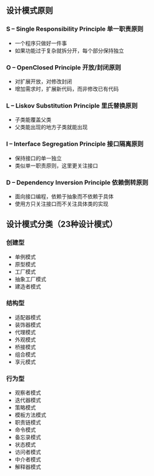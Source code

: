 ## 设计模式原则

### S – Single Responsibility Principle 单一职责原则

* 一个程序只做好一件事
* 如果功能过于复杂就拆分开，每个部分保持独立


### O – OpenClosed Principle 开放/封闭原则

* 对扩展开放，对修改封闭
* 增加需求时，扩展新代码，而非修改已有代码


### L – Liskov Substitution Principle 里氏替换原则

* 子类能覆盖父类
* 父类能出现的地方子类就能出现


### I – Interface Segregation Principle 接口隔离原则

* 保持接口的单一独立
* 类似单一职责原则，这里更关注接口


### D – Dependency Inversion Principle 依赖倒转原则

* 面向接口编程，依赖于抽象而不依赖于具体
* 使用方只关注接口而不关注具体类的实现

## 设计模式分类（23种设计模式）

### 创建型

* 单例模式
* 原型模式
* 工厂模式
* 抽象工厂模式
* 建造者模式


### 结构型

* 适配器模式
* 装饰器模式
* 代理模式
* 外观模式
* 桥接模式
* 组合模式
* 享元模式


### 行为型

* 观察者模式
* 迭代器模式
* 策略模式
* 模板方法模式
* 职责链模式
* 命令模式
* 备忘录模式
* 状态模式
* 访问者模式
* 中介者模式
* 解释器模式
